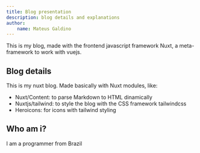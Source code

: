 ```yaml
---
title: Blog presentation
description: blog details and explanations
author: 
    name: Mateus Galdino
---
```


This is my blog, made with the frontend javascript framework Nuxt, a meta-framework to work with vuejs.

## Blog details

This is my nuxt blog. Made basically with Nuxt modules, like:

* Nuxt/Content: to parse Markdown to HTML dinamically
* Nuxtjs/tailwind: to style the blog with the CSS framework tailwindcss
* Heroicons: for icons with tailwind styling

## Who am i?

I am a programmer from Brazil
